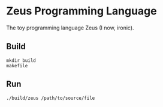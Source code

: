 # Zeus Programming Language
The toy programming language Zeus (I now, ironic).

## Build
    mkdir build
    makefile

## Run
    ./build/zeus /path/to/source/file
